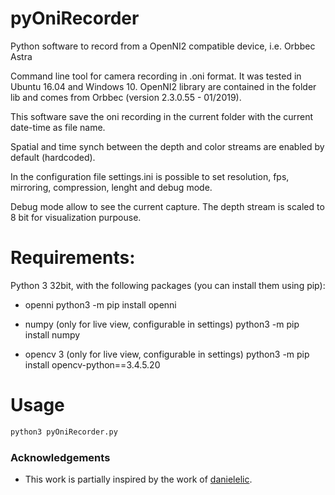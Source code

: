 # pyOniRecorder
Python software to record from a OpenNI2 compatible device, i.e. Orbbec Astra

Command line tool for camera recording in .oni format. It was tested in Ubuntu 16.04 and Windows 10. OpenNI2 library are contained in the folder lib and comes from Orbbec (version 2.3.0.55 - 01/2019).

This software save the oni recording in the current folder with the current date-time as file name.

Spatial and time synch between the depth and color streams are enabled by default (hardcoded).

In the configuration file settings.ini is possible to set resolution, fps, mirroring, compression, lenght and debug mode.

Debug mode allow to see the current capture. The depth stream is scaled to 8 bit for visualization purpouse.

# Requirements:
Python 3 32bit, with the following packages (you can install them using pip):

* openni 
  python3 -m pip install openni
  
* numpy (only for live view, configurable in settings)
  python3 -m pip install numpy
  
* opencv 3 (only for live view, configurable in settings)
  python3 -m pip install opencv-python==3.4.5.20

# Usage

```bash
python3 pyOniRecorder.py

```

### Acknowledgements
* This work is partially inspired by the work of [danielelic](https://github.com/danielelic).
